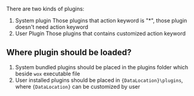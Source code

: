 ﻿There are two kinds of plugins:

1. System plugin
   Those plugins that action keyword is "*", those plugin doesn't need action keyword
2. User Plugin
   Those plugins that contains customized action keyword

## Where plugin should be loaded?

1. System bundled plugins should be placed in the plugins folder which beside `wox` executable file
2. User installed plugins should be placed in `{DataLocation}\plugins`, where `{DataLocation}` can be customized by user

